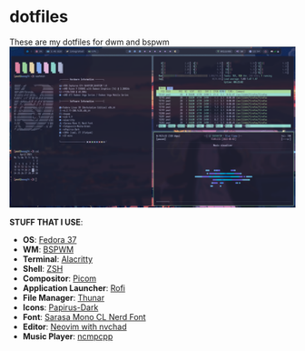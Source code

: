 # dotfiles
These are my dotfiles for dwm and bspwm
![Rice](./screenshots/fedora38.png)

**STUFF THAT I USE**:

- **OS**: [Fedora 37](https://getfedora.org/)
- **WM**: [BSPWM](https://github.com/baskerville/bspwm)
- **Terminal**: [Alacritty](https://github.com/alacritty/alacritty)
- **Shell**: [ZSH](https://github.com/ohmyzsh/ohmyzsh)
- **Compositor**: [Picom](https://github.com/ibhagwan/picom)
- **Application Launcher**: [Rofi](https://github.com/davatorium/rofi)
- **File Manager**: [Thunar](https://github.com/xfce-mirror/thunar)
- **Icons**: [Papirus-Dark](https://github.com/PapirusDevelopmentTeam/papirus-icon-theme)
- **Font**: [Sarasa Mono CL Nerd Font](https://github.com/jonz94/Sarasa-Gothic-Nerd-Fonts)
- **Editor**: [Neovim with nvchad](https://nvchad.com/)
- **Music Player**: [ncmpcpp](https://github.com/ncmpcpp/ncmpcpp)
